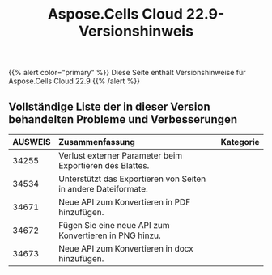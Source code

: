 ﻿---
title: Aspose.Cells Cloud 22.9-Versionshinweis
second_title: Aspose.Cells Cloud Documen
type: docs
url: /de/aspose-cells-cloud-22-9-release-notes/
description: Aspose.Cells Cloud unterstützt Excel zum Erstellen, Konvertieren, Zusammenführen, Aufteilen, Schützen, inneren Objektvorgang usw
weight: 13
---
{{% alert color="primary" %}} 
Diese Seite enthält Versionshinweise für Aspose.Cells Cloud 22.9
{{% /alert %}} 
## **Vollständige Liste der in dieser Version behandelten Probleme und Verbesserungen**
|**AUSWEIS**|**Zusammenfassung**|**Kategorie**|
|:- |:- |:- |
|34255 | Verlust externer Parameter beim Exportieren des Blattes.|
|34534 | Unterstützt das Exportieren von Seiten in andere Dateiformate.|
|34671 | Neue API zum Konvertieren in PDF hinzufügen.|
|34672 | Fügen Sie eine neue API zum Konvertieren in PNG hinzu.|
|34673 | Neue API zum Konvertieren in docx hinzufügen.|
